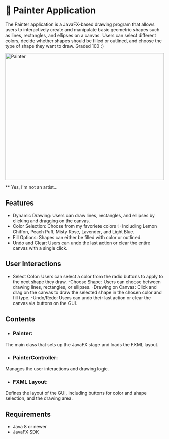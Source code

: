 
# 🎨 Painter Application

The Painter application is a JavaFX-based drawing program that allows users to interactively create and manipulate basic geometric shapes such as lines, rectangles, and ellipses on a canvas. Users can select different colors, decide whether shapes should be filled or outlined, and choose the type of shape they want to draw.
Graded 100 :)
<p align="left">
  <img src="https://github.com/NaomiEisen/20554-Advanced-Programming-with-Java/assets/166138356/c3ef93e9-e7ff-4140-ad2e-1cf9518c4e67" alt="Painter" width="500" height="400">
</p>
** Yes, I'm not an artist...

## Features
- Dynamic Drawing: Users can draw lines, rectangles, and ellipses by clicking and dragging on the canvas.
- Color Selection: Choose from my favoriete colors ✨ Including Lemon Chiffon, Peach Puff, Misty Rose, Lavender, and Light Blue.
- Fill Options: Shapes can either be filled with color or outlined.
- Undo and Clear: Users can undo the last action or clear the entire canvas with a single click.

## User Interactions
- Select Color: Users can select a color from the radio buttons to apply to the next shape they draw.
-Choose Shape: Users can choose between drawing lines, rectangles, or ellipses.
-Drawing on Canvas: Click and drag on the canvas to draw the selected shape in the chosen color and fill type.
-Undo/Redo: Users can undo their last action or clear the canvas via buttons on the GUI.


## Contents
- ### Painter: 
The main class that sets up the JavaFX stage and loads the FXML layout.
- ### PainterController: 
Manages the user interactions and drawing logic.
- ### FXML Layout: 
Defines the layout of the GUI, including buttons for color and shape selection, and the drawing area.

## Requirements
- Java 8 or newer
- JavaFX SDK
